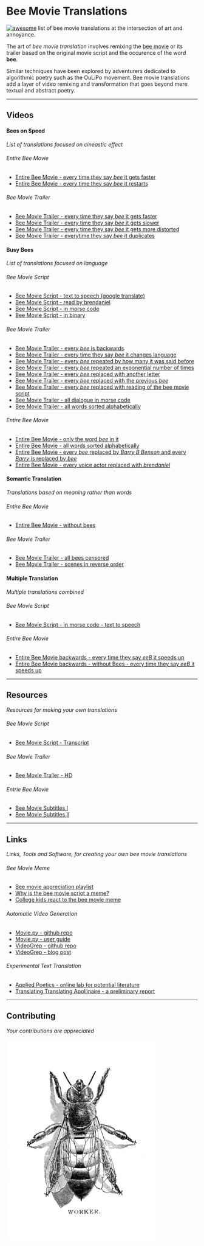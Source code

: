 
# Bee Movie Translations

[![awesome](https://cdn.rawgit.com/sindresorhus/awesome/d7305f38d29fed78fa85652e3a63e154dd8e8829/media/badge.svg)](https://github.com/sindresorhus/awesome)  list of bee movie translations at the intersection of art and annoyance.

The art of _bee movie translation_ involves remixing the [bee movie](http://www.imdb.com/title/tt0389790/) or its trailer based on the original movie script and the occurence of the word __bee__.

Similar techniques have been explored by adventurers dedicated to algorithmic poetry such as the OuLiPo movement. Bee movie translations add a layer of video remixing and transformation that goes beyond mere textual and abstract poetry.

----

## Videos

#### Bees on Speed
_List of translations focused on cineastic effect_

###### Entire Bee Movie

* [Entire Bee Movie - every time they say _bee_ it gets faster ](https://www.youtube.com/watch?v=E6iN6VTL7v8)
* [Entire Bee Movie - every time they say _bee_ it restarts](https://www.youtube.com/watch?v=PcdHoS-hYZk)


###### Bee Movie Trailer
* [Bee Movie Trailer - every time they say _bee_ it gets faster](https://www.youtube.com/watch?v=JSKAZVuz2VM)
* [Bee Movie Trailer - every time they say _bee_ it gets slower](https://www.youtube.com/watch?v=ZW-lDX2UcL0)
* [Bee Movie Trailer - every time they say _bee_ it gets more distorted](https://www.youtube.com/watch?v=T25QGcYPh0s)
* [Bee Movie Trailer - everytime they say _bee_ it duplicates ](https://www.youtube.com/watch?v=CZSBgy_BUhs)


#### Busy Bees
_List of translations focused on language_

###### Bee Movie Script
* [Bee Movie Script - text to speech (google translate)](https://www.youtube.com/watch?v=VUYAy6zzKYk)
* [Bee Movie Script - read by brendaniel](https://www.youtube.com/watch?v=QsGYNfagHlU)
* [Bee Movie Script - in morse code](https://www.youtube.com/watch?v=1SQcYAbGGVE)
* [Bee Movie Script - in binary](https://www.youtube.com/watch?v=XaBNrDAxOJY)

###### Bee Movie Trailer
* [Bee Movie Trailer - every _bee_ is backwards](https://www.youtube.com/watch?v=2Oyc4cxE2zg)
* [Bee Movie Trailer - every time they say _bee_ it changes language ](https://www.youtube.com/watch?v=xk_hk_nG9r0)
* [Bee Movie Trailer - every _bee_ repeated by how many it was said before](https://www.youtube.com/watch?v=idjFDCYv5eI)
* [Bee Movie Trailer - every _bee_ repeated an exponential number of times](https://www.youtube.com/watch?v=0XBH6S-vbns)
* [Bee Movie Trailer - every _bee_ replaced with another letter](https://www.youtube.com/watch?v=V5eoiq4h7BA)
* [Bee Movie Trailer - every _bee_ replaced with the previous _bee_](https://www.youtube.com/watch?v=BfFcrMc0oG8)
* [Bee Movie Trailer - every _bee_ replaced with reading of the bee movie script](https://www.youtube.com/watch?v=5v5ASzKiZWI)
* [Bee Movie Trailer - all dialogue in morse code](https://www.youtube.com/watch?v=e06vHlMpSrE)
* [Bee Movie Trailer - all words sorted alphabetically](https://www.youtube.com/watch?v=xYds3tKd3oo)


###### Entire Bee Movie
* [Entire Bee Movie - only the word _bee_ in it ](https://www.youtube.com/watch?v=TByiofHaEKk)
* [Entire Bee Movie - all words sorted alphabetically](https://www.youtube.com/watch?v=T-UVMyAOQqk)
* [Entire Bee Movie - every _bee_ replaced by _Barry B Benson_ and every _Barry_ is replaced by _bee_](https://www.youtube.com/watch?v=OqijL4jVrY8)
* [Entire Bee Movie - every voice actor replaced with _brendaniel_](https://www.youtube.com/watch?v=CkMFLHy4wMo)

#### Semantic Translation
_Translations based on meaning rather than words_

###### Entire Bee Movie
* [Entire Bee Movie - without bees](https://www.youtube.com/watch?v=eagjpMz2hHU)

###### Bee Movie Trailer
* [Bee Movie Trailer - all bees censored](https://www.youtube.com/watch?v=bvyzO-s9FF8)
* [Bee Movie Trailer - scenes in reverse order](https://www.youtube.com/watch?v=ddJYx6ufhBs)

#### Multiple Translation
_Multiple translations combined_

###### Bee Movie Script
* [Bee Movie Script - in morse code - text to speech](https://www.youtube.com/watch?v=EKP0xikyadw)

###### Entire Bee Movie
* [Entire Bee Movie backwards - every time they say _eeB_ it speeds up ](https://www.youtube.com/watch?v=KM74XRQKWew)
* [Entire Bee Movie backwards - without Bees - every time they say _eeB_ it speeds up ](https://www.youtube.com/watch?v=KM74XRQKWew)


----
## Resources
_Resources for making your own translations_

###### Bee Movie Script
* [Bee Movie Script - Transcript](http://www.script-o-rama.com/movie_scripts/a1/bee-movie-script-transcript-seinfeld.html)

###### Bee Movie Trailer
* [Bee Movie Trailer - HD](https://www.youtube.com/watch?v=VONRQMx78YI)

###### Entrie Bee Movie
* [Bee Movie Subtitles I](https://isubtitles.net/bee-movie-subtitles)
* [Bee Movie Subtitles II](http://www.yifysubtitles.com/movie/bee-movie-2007)

----

## Links
_Links, Tools and Software, for creating your own bee movie translations_

###### Bee Movie Meme
* [Bee movie appreciation playlist](https://www.youtube.com/playlist?list=PLsDLvNsVswMbGgGu4tOuYjqjOcMyyyI8N)
* [Why is the bee movie scriot a meme?](https://www.youtube.com/watch?v=FeHg8IBJP4I)
* [College kids react to the bee movie meme](https://www.youtube.com/watch?v=9h2v_fT0YC8)

###### Automatic Video Generation
* [Movie.py - github repo](https://github.com/Zulko/moviepy)
* [Movie.py - user guide](https://zulko.github.io/moviepy/)
* [VideoGrep - github repo](https://antiboredom.github.io/videogrep/)
* [VideoGrep - blog post](http://lav.io/2014/06/videogrep-automatic-supercuts-with-python/)

###### Experimental Text Translation
* [Applied Poetics -  online lab for potential literature](http://appliedpoetics.org/)
* [Translating Translating Apollinaire -  a preliminary report](http://www.bpnichol.ca/archive/documents/translating-translating-apollinaire-preliminary-report)

----

## Contributing

_Your contributions are appreciated_

[![image of a worker bee](worker.gif)](https://archive.org/stream/CAT11016094#page/288/mode/1up)

